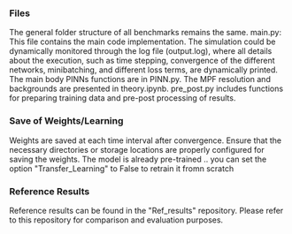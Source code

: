 ### Files
The general folder structure of all benchmarks remains the same.
main.py: This file contains the main code implementation. The simulation could be dynamically monitored through the log file (output.log), where all details about the execution, such as time stepping, convergence of the different networks, minibatching, and different loss terms, are dynamically printed. The main body PINNs functions are in PINN.py. The MPF resolution and backgrounds are presented in theory.ipynb. pre_post.py includes functions for preparing training data and pre-post processing of results.

### Save of Weights/Learning
Weights are saved at each time interval after convergence. Ensure that the necessary directories or storage locations are properly configured for saving the weights. The model
is already pre-trained .. you can set the option "Transfer_Learning" to False to retrain it fromn scratch 

### Reference Results
Reference results can be found in the "Ref_results" repository. Please refer to this repository for comparison and evaluation purposes.
